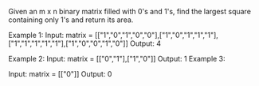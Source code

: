 Given an m x n binary matrix filled with 0's and 1's, find the largest square containing only 1's and return its area.

Example 1:
Input: matrix = [["1","0","1","0","0"],["1","0","1","1","1"],["1","1","1","1","1"],["1","0","0","1","0"]]
Output: 4

Example 2:
Input: matrix = [["0","1"],["1","0"]]
Output: 1
Example 3:

Input: matrix = [["0"]]
Output: 0